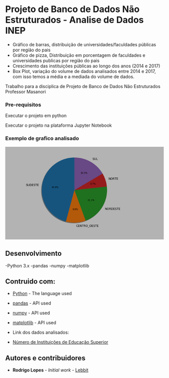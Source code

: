 # Projeto de Banco de Dados Não Estruturados - Analise de Dados INEP

* Gráfico de barras, distribuição de universidades/faculdades públicas por região do pais
* Gráfico de pizza, Distribuição em porcentagem de faculdades e universidades publicas por região do pais
* Crescimento das instituições públicas ao longo dos anos (2014 e 2017)
* Box Plot, variação do volume de dados analisados entre 2014 e 2017, com isso temos a média e a mediada do volume de dados.

Trabalho para a disciplica de Projeto de Banco de Dados Não Estruturados
Professor Masanori

### Pre-requisitos

Executar o projeto em python

Executar o projeto na plataforma Jupyter Notebook

### Exemplo de grafico analisado
![alt text](https://github.com/HammerSteinBrain/AnaliseDadosINEP/blob/master/grafico_pizza.png)

## Desenvolvimento
-Python 3.x
-pandas
-numpy
-matplotlib

## Contruido com:

* [Python](https://www.python.org/doc/) - The language used
* [pandas](https://pandas.pydata.org) - API used
* [numpy](https://numpy.org) - API used
* [matplotlib](https://matplotlib.org) - API used

* Link dos dados analisados: 
* [Número de Instituições de Educação Superior](https://github.com/HammerSteinBrain/AnaliseDadosINEP/blob/master/Número_de_IES.csv)


## Autores e contribuidores

* **Rodrigo Lopes** - *Initial work* - [Lebbit](https://github.com/hammersteinbrain)
